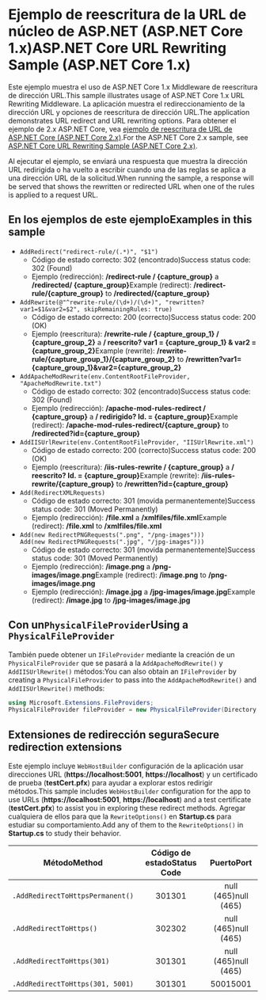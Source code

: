 # <a name="aspnet-core-url-rewriting-sample-aspnet-core-1x"></a><span data-ttu-id="24971-101">Ejemplo de reescritura de la URL de núcleo de ASP.NET (ASP.NET Core 1.x)</span><span class="sxs-lookup"><span data-stu-id="24971-101">ASP.NET Core URL Rewriting Sample (ASP.NET Core 1.x)</span></span>

<span data-ttu-id="24971-102">Este ejemplo muestra el uso de ASP.NET Core 1.x Middleware de reescritura de dirección URL.</span><span class="sxs-lookup"><span data-stu-id="24971-102">This sample illustrates usage of ASP.NET Core 1.x URL Rewriting Middleware.</span></span> <span data-ttu-id="24971-103">La aplicación muestra el redireccionamiento de la dirección URL y opciones de reescritura de dirección URL.</span><span class="sxs-lookup"><span data-stu-id="24971-103">The application demonstrates URL redirect and URL rewriting options.</span></span> <span data-ttu-id="24971-104">Para obtener el ejemplo de 2.x ASP.NET Core, vea [ejemplo de reescritura de URL de ASP.NET Core (ASP.NET Core 2.x)](https://github.com/aspnet/Docs/tree/master/aspnetcore/fundamentals/url-rewriting/samples/2.x).</span><span class="sxs-lookup"><span data-stu-id="24971-104">For the ASP.NET Core 2.x sample, see [ASP.NET Core URL Rewriting Sample (ASP.NET Core 2.x)](https://github.com/aspnet/Docs/tree/master/aspnetcore/fundamentals/url-rewriting/samples/2.x).</span></span>

<span data-ttu-id="24971-105">Al ejecutar el ejemplo, se enviará una respuesta que muestra la dirección URL redirigida o ha vuelto a escribir cuando una de las reglas se aplica a una dirección URL de la solicitud.</span><span class="sxs-lookup"><span data-stu-id="24971-105">When running the sample, a response will be served that shows the rewritten or redirected URL when one of the rules is applied to a request URL.</span></span>

## <a name="examples-in-this-sample"></a><span data-ttu-id="24971-106">En los ejemplos de este ejemplo</span><span class="sxs-lookup"><span data-stu-id="24971-106">Examples in this sample</span></span>

* `AddRedirect("redirect-rule/(.*)", "$1")`
  - <span data-ttu-id="24971-107">Código de estado correcto: 302 (encontrado)</span><span class="sxs-lookup"><span data-stu-id="24971-107">Success status code: 302 (Found)</span></span>
  - <span data-ttu-id="24971-108">Ejemplo (redirección): **/redirect-rule / {capture_group}** a **/redirected/ {capture_group}**</span><span class="sxs-lookup"><span data-stu-id="24971-108">Example (redirect): **/redirect-rule/{capture_group}** to **/redirected/{capture_group}**</span></span>
* `AddRewrite(@"^rewrite-rule/(\d+)/(\d+)", "rewritten?var1=$1&var2=$2", skipRemainingRules: true)`
  - <span data-ttu-id="24971-109">Código de estado correcto: 200 (correcto)</span><span class="sxs-lookup"><span data-stu-id="24971-109">Success status code: 200 (OK)</span></span>
  - <span data-ttu-id="24971-110">Ejemplo (reescritura): **/rewrite-rule / {capture_group_1} / {capture_group_2}** a **/ reescrito? var1 = {capture_group_1} & var2 = {capture_group_2}**</span><span class="sxs-lookup"><span data-stu-id="24971-110">Example (rewrite): **/rewrite-rule/{capture_group_1}/{capture_group_2}** to **/rewritten?var1={capture_group_1}&var2={capture_group_2}**</span></span>
* `AddApacheModRewrite(env.ContentRootFileProvider, "ApacheModRewrite.txt")`
  - <span data-ttu-id="24971-111">Código de estado correcto: 302 (encontrado)</span><span class="sxs-lookup"><span data-stu-id="24971-111">Success status code: 302 (Found)</span></span>
  - <span data-ttu-id="24971-112">Ejemplo (redirección): **/apache-mod-rules-redirect / {capture_group}** a **/ redirigido? Id. = {capture_group}**</span><span class="sxs-lookup"><span data-stu-id="24971-112">Example (redirect): **/apache-mod-rules-redirect/{capture_group}** to **/redirected?id={capture_group}**</span></span>
* `AddIISUrlRewrite(env.ContentRootFileProvider, "IISUrlRewrite.xml")`
  - <span data-ttu-id="24971-113">Código de estado correcto: 200 (correcto)</span><span class="sxs-lookup"><span data-stu-id="24971-113">Success status code: 200 (OK)</span></span>
  - <span data-ttu-id="24971-114">Ejemplo (reescritura): **/iis-rules-rewrite / {capture_group}** a **/ reescrito? Id. = {capture_group}**</span><span class="sxs-lookup"><span data-stu-id="24971-114">Example (rewrite): **/iis-rules-rewrite/{capture_group}** to **/rewritten?id={capture_group}**</span></span>
* `Add(RedirectXMLRequests)`
  - <span data-ttu-id="24971-115">Código de estado correcto: 301 (movida permanentemente)</span><span class="sxs-lookup"><span data-stu-id="24971-115">Success status code: 301 (Moved Permanently)</span></span>
  - <span data-ttu-id="24971-116">Ejemplo (redirección): **/file.xml** a **/xmlfiles/file.xml**</span><span class="sxs-lookup"><span data-stu-id="24971-116">Example (redirect): **/file.xml** to **/xmlfiles/file.xml**</span></span>
* `Add(new RedirectPNGRequests(".png", "/png-images")))`<br>`Add(new RedirectPNGRequests(".jpg", "/jpg-images")))`
  - <span data-ttu-id="24971-117">Código de estado correcto: 301 (movida permanentemente)</span><span class="sxs-lookup"><span data-stu-id="24971-117">Success status code: 301 (Moved Permanently)</span></span>
  - <span data-ttu-id="24971-118">Ejemplo (redirección): **/image.png** a **/png-images/image.png**</span><span class="sxs-lookup"><span data-stu-id="24971-118">Example (redirect): **/image.png** to **/png-images/image.png**</span></span>
  - <span data-ttu-id="24971-119">Ejemplo (redirección): **/image.jpg** a **/jpg-images/image.jpg**</span><span class="sxs-lookup"><span data-stu-id="24971-119">Example (redirect): **/image.jpg** to **/jpg-images/image.jpg**</span></span>

## <a name="using-a-physicalfileprovider"></a><span data-ttu-id="24971-120">Con un`PhysicalFileProvider`</span><span class="sxs-lookup"><span data-stu-id="24971-120">Using a `PhysicalFileProvider`</span></span>
<span data-ttu-id="24971-121">También puede obtener un `IFileProvider` mediante la creación de un `PhysicalFileProvider` que se pasará a la `AddApacheModRewrite()` y `AddIISUrlRewrite()` métodos:</span><span class="sxs-lookup"><span data-stu-id="24971-121">You can also obtain an `IFileProvider` by creating a `PhysicalFileProvider` to pass into the `AddApacheModRewrite()` and `AddIISUrlRewrite()` methods:</span></span>
```csharp
using Microsoft.Extensions.FileProviders;
PhysicalFileProvider fileProvider = new PhysicalFileProvider(Directory.GetCurrentDirectory());
```
## <a name="secure-redirection-extensions"></a><span data-ttu-id="24971-122">Extensiones de redirección segura</span><span class="sxs-lookup"><span data-stu-id="24971-122">Secure redirection extensions</span></span>
<span data-ttu-id="24971-123">Este ejemplo incluye `WebHostBuilder` configuración de la aplicación usar direcciones URL (**https://localhost:5001**, **https://localhost**) y un certificado de prueba (**testCert.pfx**) para ayudar a explorar estos redirigir métodos.</span><span class="sxs-lookup"><span data-stu-id="24971-123">This sample includes `WebHostBuilder` configuration for the app to use URLs (**https://localhost:5001**, **https://localhost**) and a test certificate (**testCert.pfx**) to assist you in exploring these redirect methods.</span></span> <span data-ttu-id="24971-124">Agregar cualquiera de ellos para que la `RewriteOptions()` en **Startup.cs** para estudiar su comportamiento.</span><span class="sxs-lookup"><span data-stu-id="24971-124">Add any of them to the `RewriteOptions()` in **Startup.cs** to study their behavior.</span></span>

<span data-ttu-id="24971-125">Método</span><span class="sxs-lookup"><span data-stu-id="24971-125">Method</span></span> | <span data-ttu-id="24971-126">Código de estado</span><span class="sxs-lookup"><span data-stu-id="24971-126">Status Code</span></span> | <span data-ttu-id="24971-127">Puerto</span><span class="sxs-lookup"><span data-stu-id="24971-127">Port</span></span>
--- | :---: | :---:
`.AddRedirectToHttpsPermanent()` | <span data-ttu-id="24971-128">301</span><span class="sxs-lookup"><span data-stu-id="24971-128">301</span></span> | <span data-ttu-id="24971-129">null (465)</span><span class="sxs-lookup"><span data-stu-id="24971-129">null (465)</span></span>
`.AddRedirectToHttps()` | <span data-ttu-id="24971-130">302</span><span class="sxs-lookup"><span data-stu-id="24971-130">302</span></span> | <span data-ttu-id="24971-131">null (465)</span><span class="sxs-lookup"><span data-stu-id="24971-131">null (465)</span></span>
`.AddRedirectToHttps(301)` | <span data-ttu-id="24971-132">301</span><span class="sxs-lookup"><span data-stu-id="24971-132">301</span></span> | <span data-ttu-id="24971-133">null (465)</span><span class="sxs-lookup"><span data-stu-id="24971-133">null (465)</span></span>
`.AddRedirectToHttps(301, 5001)` | <span data-ttu-id="24971-134">301</span><span class="sxs-lookup"><span data-stu-id="24971-134">301</span></span> | <span data-ttu-id="24971-135">5001</span><span class="sxs-lookup"><span data-stu-id="24971-135">5001</span></span>
